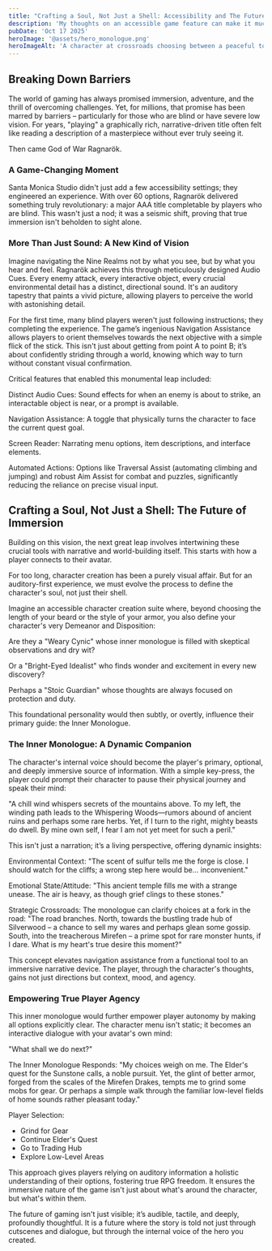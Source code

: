 ```yaml
---
title: "Crafting a Soul, Not Just a Shell: Accessibility and The Future of Character Creation"
description: 'My thoughts on an accessible game feature can make it much more immersive'
pubDate: 'Oct 17 2025'
heroImage: '@assets/hero_monologue.png'
heroImageAlt: 'A character at crossroads choosing between a peaceful town path and a dangerous monster-filled route, with dialogue text showing their internal debate about the choice'
---
```


## Breaking Down Barriers
The world of gaming has always promised immersion, adventure, and the thrill of overcoming challenges. Yet, for millions, that promise has been marred by barriers – particularly for those who are blind or have severe low vision. For years, "playing" a graphically rich, narrative-driven title often felt like reading a description of a masterpiece without ever truly seeing it.

Then came God of War Ragnarök.

### A Game-Changing Moment

Santa Monica Studio didn't just add a few accessibility settings; they engineered an experience. With over 60 options, Ragnarök delivered something truly revolutionary: a major AAA title completable by players who are blind. This wasn't just a nod; it was a seismic shift, proving that true immersion isn't beholden to sight alone.

### More Than Just Sound: A New Kind of Vision
Imagine navigating the Nine Realms not by what you see, but by what you hear and feel. Ragnarök achieves this through meticulously designed Audio Cues. Every enemy attack, every interactive object, every crucial environmental detail has a distinct, directional sound. It's an auditory tapestry that paints a vivid picture, allowing players to perceive the world with astonishing detail.

For the first time, many blind players weren't just following instructions; they completing the experience. The game’s ingenious Navigation Assistance allows players to orient themselves towards the next objective with a simple flick of the stick. This isn't just about getting from point A to point B; it’s about confidently striding through a world, knowing which way to turn without constant visual confirmation.

Critical features that enabled this monumental leap included:

Distinct Audio Cues: Sound effects for when an enemy is about to strike, an interactable object is near, or a prompt is available.

Navigation Assistance: A toggle that physically turns the character to face the current quest goal.

Screen Reader: Narrating menu options, item descriptions, and interface elements.

Automated Actions: Options like Traversal Assist (automating climbing and jumping) and robust Aim Assist for combat and puzzles, significantly reducing the reliance on precise visual input.

## Crafting a Soul, Not Just a Shell: The Future of Immersion
Building on this vision, the next great leap involves intertwining these crucial tools with narrative and world-building itself. This starts with how a player connects to their avatar.

For too long, character creation has been a purely visual affair. But for an auditory-first experience, we must evolve the process to define the character's soul, not just their shell.

Imagine an accessible character creation suite where, beyond choosing the length of your beard or the style of your armor, you also define your character's very Demeanor and Disposition:

Are they a "Weary Cynic" whose inner monologue is filled with skeptical observations and dry wit?

Or a "Bright-Eyed Idealist" who finds wonder and excitement in every new discovery?

Perhaps a "Stoic Guardian" whose thoughts are always focused on protection and duty.

This foundational personality would then subtly, or overtly, influence their primary guide: the Inner Monologue.

### The Inner Monologue: A Dynamic Companion
The character's internal voice should become the player's primary, optional, and deeply immersive source of information. With a simple key-press, the player could prompt their character to pause their physical journey and speak their mind:

"A chill wind whispers secrets of the mountains above. To my left, the winding path leads to the Whispering Woods—rumors abound of ancient ruins and perhaps some rare herbs. Yet, if I turn to the right, mighty beasts do dwell. By mine own self, I fear I am not yet meet for such a peril."

This isn't just a narration; it’s a living perspective, offering dynamic insights:

Environmental Context: "The scent of sulfur tells me the forge is close. I should watch for the cliffs; a wrong step here would be... inconvenient."

Emotional State/Attitude: "This ancient temple fills me with a strange unease. The air is heavy, as though grief clings to these stones."

Strategic Crossroads: The monologue can clarify choices at a fork in the road: "The road branches. North, towards the bustling trade hub of Silverwood – a chance to sell my wares and perhaps glean some gossip. South, into the treacherous Mirefen – a prime spot for rare monster hunts, if I dare. What is my heart's true desire this moment?"

This concept elevates navigation assistance from a functional tool to an immersive narrative device. The player, through the character's thoughts, gains not just directions but context, mood, and agency.

### Empowering True Player Agency
This inner monologue would further empower player autonomy by making all options explicitly clear. The character menu isn't static; it becomes an interactive dialogue with your avatar's own mind:

"What shall we do next?"

The Inner Monologue Responds: "My choices weigh on me. The Elder's quest for the Sunstone calls, a noble pursuit. Yet, the glint of better armor, forged from the scales of the Mirefen Drakes, tempts me to grind some mobs for gear. Or perhaps a simple walk through the familiar low-level fields of home sounds rather pleasant today."

Player Selection: 
- Grind for Gear 
- Continue Elder's Quest 
- Go to Trading Hub 
- Explore Low-Level Areas

This approach gives players relying on auditory information a holistic understanding of their options, fostering true RPG freedom. It ensures the immersive nature of the game isn't just about what's around the character, but what's within them.

The future of gaming isn't just visible; it’s audible, tactile, and deeply, profoundly thoughtful. It is a future where the story is told not just through cutscenes and dialogue, but through the internal voice of the hero you created.
